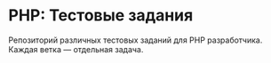 # PHP: Тестовые задания

Репозиторий различных тестовых заданий для PHP разработчика. Каждая ветка — отдельная задача.
